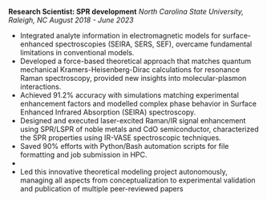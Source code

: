 **Research Scientist: SPR development**
*North Carolina State University, Raleigh, NC*
*August 2018 - June 2023*

- Integrated analyte information in electromagnetic models for surface-enhanced spectroscopies (SEIRA, SERS, SEF), overcame fundamental limitations in conventional models.
- Developed a force-based theoretical approach that matches quantum mechanical Kramers-Heisenberg-Dirac calculations for resonance Raman spectroscopy, provided new insights into molecular-plasmon interactions.
- Achieved 91.2% accuracy with simulations matching experimental enhancement factors and modelled complex phase behavior in Surface Enhanced Infrared Absorption (SEIRA) spectroscopy.
- Designed and executed laser-excited Raman/IR signal enhancement using SPR/LSPR of noble metals and CdO semiconductor, characterized the SPR properties using IR-VASE spectroscopic techniques.
- Saved 90% efforts with Python/Bash automation scripts for file formatting and job submission in HPC. 
- 
- Led this innovative theoretical modeling project autonomously, managing all aspects from conceptualization to experimental validation and publication of multiple peer-reviewed papers
